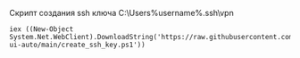 Скрипт создания ssh ключа C:\Users\%username%\.ssh\vpn
```
iex ((New-Object System.Net.WebClient).DownloadString('https://raw.githubusercontent.com/Hips13/3x-ui-auto/main/create_ssh_key.ps1'))
```
